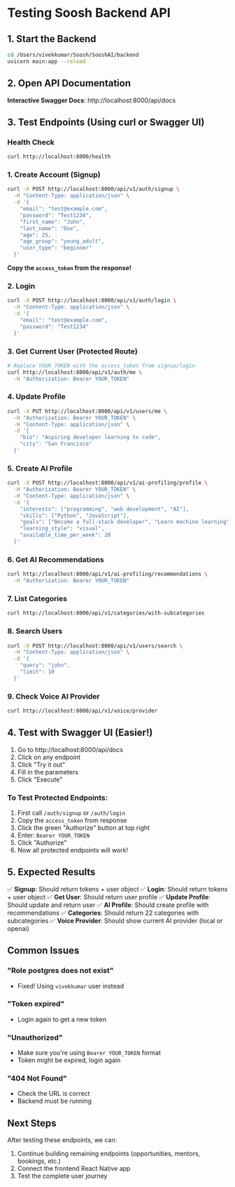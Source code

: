 # Testing Soosh Backend API

## 1. Start the Backend

```bash
cd /Users/vivekkumar/Soosh/SooshAI/backend
uvicorn main:app --reload
```

## 2. Open API Documentation

**Interactive Swagger Docs**: http://localhost:8000/api/docs

## 3. Test Endpoints (Using curl or Swagger UI)

### Health Check
```bash
curl http://localhost:8000/health
```

### 1. Create Account (Signup)
```bash
curl -X POST http://localhost:8000/api/v1/auth/signup \
  -H "Content-Type: application/json" \
  -d '{
    "email": "test@example.com",
    "password": "Test1234",
    "first_name": "John",
    "last_name": "Doe",
    "age": 25,
    "age_group": "young_adult",
    "user_type": "beginner"
  }'
```

**Copy the `access_token` from the response!**

### 2. Login
```bash
curl -X POST http://localhost:8000/api/v1/auth/login \
  -H "Content-Type: application/json" \
  -d '{
    "email": "test@example.com",
    "password": "Test1234"
  }'
```

### 3. Get Current User (Protected Route)
```bash
# Replace YOUR_TOKEN with the access_token from signup/login
curl http://localhost:8000/api/v1/auth/me \
  -H "Authorization: Bearer YOUR_TOKEN"
```

### 4. Update Profile
```bash
curl -X PUT http://localhost:8000/api/v1/users/me \
  -H "Authorization: Bearer YOUR_TOKEN" \
  -H "Content-Type: application/json" \
  -d '{
    "bio": "Aspiring developer learning to code",
    "city": "San Francisco"
  }'
```

### 5. Create AI Profile
```bash
curl -X POST http://localhost:8000/api/v1/ai-profiling/profile \
  -H "Authorization: Bearer YOUR_TOKEN" \
  -H "Content-Type: application/json" \
  -d '{
    "interests": ["programming", "web development", "AI"],
    "skills": ["Python", "JavaScript"],
    "goals": ["Become a full-stack developer", "Learn machine learning"],
    "learning_style": "visual",
    "available_time_per_week": 20
  }'
```

### 6. Get AI Recommendations
```bash
curl http://localhost:8000/api/v1/ai-profiling/recommendations \
  -H "Authorization: Bearer YOUR_TOKEN"
```

### 7. List Categories
```bash
curl http://localhost:8000/api/v1/categories/with-subcategories
```

### 8. Search Users
```bash
curl -X POST http://localhost:8000/api/v1/users/search \
  -H "Content-Type: application/json" \
  -d '{
    "query": "john",
    "limit": 10
  }'
```

### 9. Check Voice AI Provider
```bash
curl http://localhost:8000/api/v1/voice/provider
```

## 4. Test with Swagger UI (Easier!)

1. Go to http://localhost:8000/api/docs
2. Click on any endpoint
3. Click "Try it out"
4. Fill in the parameters
5. Click "Execute"

### To Test Protected Endpoints:
1. First call `/auth/signup` or `/auth/login`
2. Copy the `access_token` from response
3. Click the green "Authorize" button at top right
4. Enter: `Bearer YOUR_TOKEN`
5. Click "Authorize"
6. Now all protected endpoints will work!

## 5. Expected Results

✅ **Signup**: Should return tokens + user object
✅ **Login**: Should return tokens + user object
✅ **Get User**: Should return user profile
✅ **Update Profile**: Should update and return user
✅ **AI Profile**: Should create profile with recommendations
✅ **Categories**: Should return 22 categories with subcategories
✅ **Voice Provider**: Should show current AI provider (local or openai)

## Common Issues

### "Role postgres does not exist"
- Fixed! Using `vivekkumar` user instead

### "Token expired"
- Login again to get a new token

### "Unauthorized"
- Make sure you're using `Bearer YOUR_TOKEN` format
- Token might be expired, login again

### "404 Not Found"
- Check the URL is correct
- Backend must be running

## Next Steps

After testing these endpoints, we can:
1. Continue building remaining endpoints (opportunities, mentors, bookings, etc.)
2. Connect the frontend React Native app
3. Test the complete user journey

